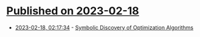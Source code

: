 # [Published on 2023-02-18](index.md)

* [2023-02-18, 02:17:34](https://news.ycombinator.com/item?id=34843163) - [Symbolic Discovery of Optimization Algorithms](https://arxiv.org/abs/2302.06675)

